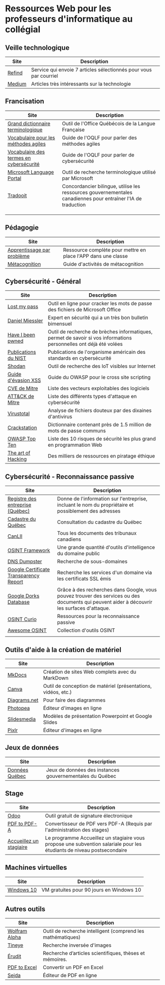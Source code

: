 # Ressources Web pour les professeurs d'informatique au collégial


## Veille technologique
|Site|Description|  
|--|--|  
|[Refind](https://refind.com/etienne-1?invite=2b093b385d)|Service qui envoie 7 articles sélectionnés pour vous par courriel|  
|[Medium](https://medium.com/tag/technology)|Articles très intéressants sur la technologie|  


## Francisation
|Site|Description|  
|--|--|  
|[Grand dictionnaire terminologique](https://gdt.oqlf.gouv.qc.ca)|Outil de l'Office Québécois de la Langue Française|  
|[Vocabulaire pour les méthodes agiles](https://www.oqlf.gouv.qc.ca/ressources/bibliotheque/dictionnaires/vocabulaire-agilite.aspx)|Guide de l'OQLF pour parler des méthodes agiles|
|[Vocabulaire des termes en cybersécurité](https://www.oqlf.gouv.qc.ca/ressources/bibliotheque/dictionnaires/vocabulaire-securite-informatique.aspx)|Guide de l'OQLF pour parler de cybersécurité|  
|[Microsoft Language Portal](https://www.microsoft.com/en-us/language)|Outil de recherche terminologique utilisé par Microsoft|  
|[Tradooit](http://www.tradooit.com)|Concordancier bilingue, utilise les ressources gouvernementales canadiennes pour entraîner l'IA de traduction|  
|[]()||  
|[]()||  
|[]()||  

## Pédagogie
|Site|Description|  
|--|--|  
|[Apprentissage par problème](https://aide.ccdmd.qc.ca/oas/fr/node/120)|Ressource complète pour mettre en place l'APP dans une classe|  
|[Métacognition](https://www.globalmetacognition.com/post/metacognition-activities-strategies-the-ultimate-guide)|Guide d'activités de métacognition|  

## Cybersécurité - Général
|Site|Description|  
|--|--|  
|[Lost my pass](https://www.lostmypass.com/fr/)|Outil en ligne pour cracker les mots de passe des fichiers de Microsoft Office|  
|[Daniel Miessler](https://danielmiessler.com)|Expert en sécurité qui a un très bon bulletin bimensuel |  
|[Have I been pwned](https://haveibeenpwned.com)|Outil de recherche de brèches informatiques, permet de savoir si vos informations personnelles ont déjà été volées|  
|[Publications du NIST](https://csrc.nist.gov/publications/sp)|Publications de l'organisme américain des standards en cybersécurité|  
|[Shodan](https://www.shodan.io)|Outil de recherche des IoT visibles sur Internet|  
|[Guide d'évasion XSS](https://cheatsheetseries.owasp.org/cheatsheets/XSS_Filter_Evasion_Cheat_Sheet.html)|Guide du OWASP pour le cross site scripting|  
|[CVE de Mitre](https://cve.mitre.org/cve/)|Liste des vecteurs exploitables des logiciels|  
|[ATT&CK de Mitre](https://attack.mitre.org)|Liste des différents types d'attaque en cybersécurité|  
|[Virustotal](https://www.virustotal.com/gui/home/upload)|Analyse de fichiers douteux par des dixaines d'antivirus|  
|[Crackstation](https://crackstation.net/crackstation-wordlist-password-cracking-dictionary.htm)|Dictionnaire contenant près de 1.5 million de mots de passe communs|  
|[OWASP Top Ten](https://owasp.org/www-project-top-ten/)|Liste des 10 risques de sécurité les plus grand en programmation Web|  
|[The art of Hacking](https://github.com/The-Art-of-Hacking/h4cker)|Des milliers de ressources en piratage éthique|  

## Cybersécurité - Reconnaissance passive
|Site|Description|  
|--|--| 
|[Registre des entreprise (Québec)](http://www.registreentreprises.gouv.qc.ca/fr/default.aspx)|Donne de l'information sur l'entreprise, incluant le nom du propriétaire et possiblement des adresses|  
|[Cadastre du Québec](https://appli.mern.gouv.qc.ca/infolot/)|Consultation du cadastre du Québec|  
|[CanLII](https://www.canlii.org/fr/)|Tous les documents des tribunaux canadiens|  
|[OSINT Framework](https://osintframework.com/)|Une grande quantité d'outils d'intelligence du domaine public|  
|[DNS Dumpster](https://dnsdumpster.com/)|Recherche de sous-domaines|  
|[Google Certificate Transparency Report](https://transparencyreport.google.com/https/certificates?hl=en)|Recherche les services d'un domaine via les certificats SSL émis|  
|[Google Dorks Database](https://www.exploit-db.com/google-hacking-database)|Grâce à des recherches dans Google, vous pouvez trouver des services ou des documents qui peuvent aider à découvrir les surfaces d'attaque.|  
|[OSINT Curio](https://osintcurio.us)|Ressources pour la reconnaissance passive|  
|[Awesome OSINT](https://github.com/jivoi/awesome-osint)|Collection d'outils OSINT|  
|[]()||  


## Outils d'aide à la création de matériel
|Site|Description|  
|--|--| 
|[MkDocs](https://www.mkdocs.org)|Création de sites Web complets avec du MarkDown|  
|[Canva](https://www.canva.com)|Outil de conception de matériel (présentations, vidéos, etc.)|  
|[Diagrams.net](https://www.diagrams.net)|Pour faire des diagrammes|  
|[Photopea](https://www.photopea.com)|Éditeur d'images en ligne|  
|[Slidesmedia](https://slidesmania.com)|Modèles de présentation Powerpoint et Google Slides|  
|[Pixlr](https://pixlr.com/x/)|Éditeur d'images en ligne|  


## Jeux de données
|Site|Description|  
|--|--| 
|[Données Québec](https://www.donneesquebec.ca)|Jeux de données des instances gouvernementales du Québec| 

## Stage
|Site|Description|  
|--|--| 
|[Odoo](https://www.odoo.com/fr_FR)|Outil gratuit de signature électronique| 
|[PDF to PDF-A](https://www.pdftron.com/pdf-tools/pdfa-converter/)|Convertisseur de PDF vers PDF-A (Requis par l'administration des stages)| 
|[Accueillez un stagiaire](https://pratiquesrh.com/fr/accueillez-un-stagiaire)|Le programme Accueillez un stagiaire vous propose une subvention salariale pour les étudiants de niveau postsecondaire|  

## Machines virtuelles
|Site|Description|  
|--|--| 
|[Windows 10](https://developer.microsoft.com/en-us/microsoft-edge/tools/vms/)|VM gratuites pour 90 jours en Windows 10|  
|[]()||  

## Autres outils
|Site|Description|  
|--|--| 
|[Wolfram Alpha](https://www.wolframalpha.com)|Outil de recherche intelligent (comprend les mathématiques)| 
|[Tineye](https://tineye.com)|Recherche inversée d'images|  
|[Érudit](https://www.erudit.org/fr/)|Recherche d’articles scientifiques, thèses et mémoires.|  
|[PDF to Excel](https://www.pdftoexcel.com/)|Convertir un PDF en Excel|  
|[Sejda](https://www.sejda.com/pdf-editor)|Éditeur de PDF en ligne|  